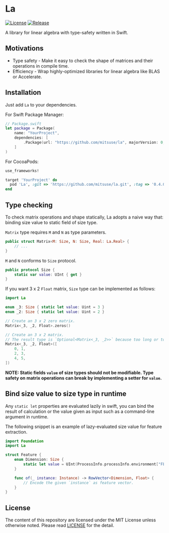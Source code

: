 # La

[![License][badge-license]][license]
[![Release][release-badge]][release]

A library for linear algebra with type-safety written in Swift.


## Motivations

- Type safety - Make it easy to check the shape of matrices and their operations in compile time.
- Efficiency - Wrap highly-optimized libraries for linear algebra like BLAS or Accelerate.


## Installation

Just add `La` to your dependencies.

For Swift Package Manager:

```swift
// Package.swift
let package = Package(
    name: "YourProject",
    dependencies: [
        .Package(url: "https://github.com/mitsuse/la", majorVersion: 0, minor: 4, patch: 0),
    ]
)
```

For CocoaPods:

```ruby
use_frameworks!

target 'YourProject' do
  pod 'La', :git => 'https://github.com/mitsuse/la.git', :tag => '0.4.0'
end
```


## Type checking

To check matrix operations and shape statically, La adopts a naive way that:
binding size value to static field of size type.

`Matrix` type requires `M` and `N` as type parameters.

```swift
public struct Matrix<M: Size, N: Size, Real: La.Real> {
    // ...
}
```

`M` and `N` conforms to `Size` protocol.

```swift
public protocol Size {
    static var value: UInt { get }
}
```

If you want 3 x 2 `Float` matrix, `Size` type can be implemented as follows:

```swift
import La

enum _3: Size { static let value: Uint = 3 }
enum _2: Size { static let value: Uint = 2 }

// Create an 3 x 2 zero matrix.
Matrix<_3, _2, Float>.zeros()

// Create an 3 x 2 matrix.
// The result type is `Optional<Matrix<_3, _2>>` because too long or too short array may be given.
Matrix<_3, _2, Float>([
    0, 1,
    2, 3,
    4, 5,
])
```


**NOTE: Static fields `value` of size types should not be modifiable.
Type safety on matrix operations can break by implementing a setter for `value`.**


## Bind size value to size type in runtime

Any `static let` properties are evaluated lazily in swift,
you can bind the result of calculation or the value given as input such as a command-line argument in runtime.

The following snippet is an example of lazy-evaluated size value for feature extraction.

```swift
import Foundation
import La

struct Feature {
    enum Dimension: Size {
        static let value = UInt(ProcessInfo.processInfo.environment["FEATURE_DIMENSION"]!)!
    }

    func of(_ instance: Instance) -> RowVector<Dimension, Float> {
        // Encode the given `instance` as feature vector.
    }
}
```


## License

The content of this repository are licensed under the MIT License unless otherwise noted.
Please read [LICENSE][license] for the detail.


[badge-license]: https://img.shields.io/badge/license-MIT-yellowgreen.svg?style=flat-square
[license]: LICENSE
[release-badge]: https://img.shields.io/github/tag/mitsuse/la.svg?style=flat-square
[release]: https://github.com/mitsuse/la/releases
